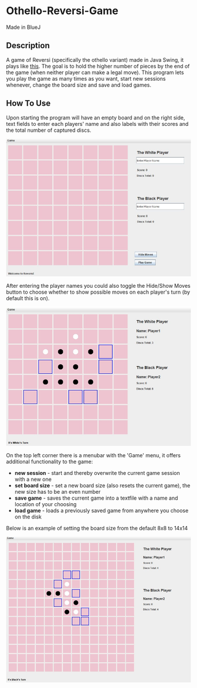 # Othello-Reversi-Game

Made in BlueJ

## Description

A game of Reversi (specifically the othello variant) made in Java Swing, it plays like <a href="https://www.webgamesonline.com/reversi/index.php.">this</a>.
The goal is to hold the higher number of pieces by the end of the game (when neither player can make a legal move). This
program lets you play the game as many times as you want, start new sessions whenever, change the board size and save
and load games.

## How To Use

Upon starting the program will have an empty board and on the right side, text fields to enter each players' name and also
labels with their scores and the total number of captured discs.

![](/imgs/img1.JPG)

After entering the player names you could also toggle the Hide/Show Moves button to choose whether to show possible moves
on each player's turn (by default this is on).

![](/imgs/img2.JPG)

On the top left corner there is a menubar with the 'Game' menu, it offers additional functionality to the game:
* **new session** - start and thereby overwrite the current game session with a new one
* **set board size** - set a new board size (also resets the current game), the new size has to be an even number
* **save game** - saves the current game into a textfile with a name and location of your choosing
* **load game** - loads a previously saved game from anywhere you choose on the disk

Below is an example of setting the board size from the default 8x8 to 14x14

![](/imgs/img3.JPG)
